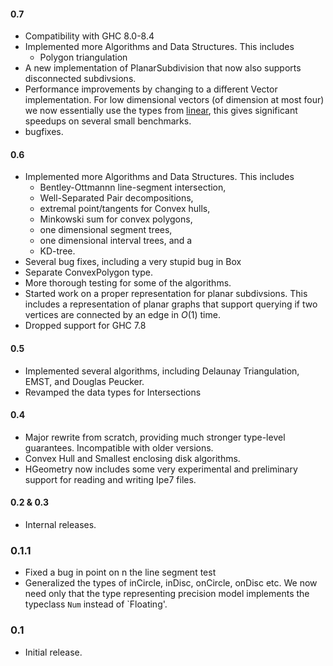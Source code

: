 #### 0.7 ###

- Compatibility with GHC 8.0-8.4
- Implemented more Algorithms and Data Structures. This includes
  * Polygon triangulation
- A new implementation of PlanarSubdivision that now also supports disconnected
  subdivsions.
- Performance improvements by changing to a different Vector
  implementation. For low dimensional vectors (of dimension at most four) we
  now essentially use the types from
  [linear](https://hackage.haskell.org/package/linear), this gives significant
  speedups on several small benchmarks.
- bugfixes.

#### 0.6 ###

- Implemented more Algorithms and Data Structures. This includes
  * Bentley-Ottmannn line-segment intersection,
  * Well-Separated Pair decompositions,
  * extremal point/tangents for Convex hulls,
  * Minkowski sum for convex polygons,
  * one dimensional segment trees,
  * one dimensional interval trees, and a
  * KD-tree.
- Several bug fixes, including a very stupid bug in Box
- Separate ConvexPolygon type.
- More thorough testing for some of the algorithms.
- Started work on a proper representation for planar subdivsions. This includes
  a representation of planar graphs that support querying if two vertices are
  connected by an edge in $O(1)$ time.
- Dropped support for GHC 7.8

#### 0.5 ###

- Implemented several algorithms, including Delaunay Triangulation, EMST, and
Douglas Peucker.
- Revamped the data types for Intersections

#### 0.4 ###

- Major rewrite from scratch, providing much stronger type-level
  guarantees. Incompatible with older versions.
- Convex Hull and Smallest enclosing disk algorithms.
- HGeometry now includes some very experimental and preliminary support for
  reading and writing Ipe7 files.

#### 0.2 & 0.3 ###

- Internal releases.

### 0.1.1 ###

- Fixed a bug in point on n the line segment test
- Generalized the types of inCircle, inDisc, onCircle, onDisc etc. We now need
  only that the type representing precision model implements the typeclass
  `Num` instead of `Floating'.

### 0.1 ###

- Initial release.
